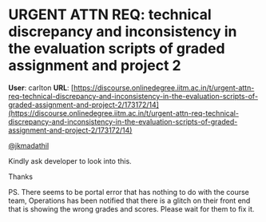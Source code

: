 # URGENT ATTN REQ: technical discrepancy and inconsistency in the evaluation scripts of graded assignment and project 2

**User**: carlton
**URL**: [https://discourse.onlinedegree.iitm.ac.in/t/urgent-attn-req-technical-discrepancy-and-inconsistency-in-the-evaluation-scripts-of-graded-assignment-and-project-2/173172/14](https://discourse.onlinedegree.iitm.ac.in/t/urgent-attn-req-technical-discrepancy-and-inconsistency-in-the-evaluation-scripts-of-graded-assignment-and-project-2/173172/14)

[@jkmadathil](/u/jkmadathil)

Kindly ask developer to look into this.

Thanks

PS. There seems to be portal error that has nothing to do with the course team, Operations has been notified that there is a glitch on their front end that is showing the wrong grades and scores. Please wait for them to fix it.
